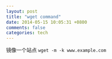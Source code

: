```yaml
---
layout: post
title: "wget command"
date: 2014-05-15 10:05:31 +0800
comments: false
categories: tech
---
```

镜像一个站点
` wget -m -k www.example.com `


